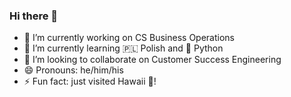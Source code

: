### Hi there 👋

<!--
**Richard-Saunders/richard-saunders** is a ✨ _special_ ✨ repository because its `README.md` (this file) appears on your GitHub profile.

Here are some ideas to get you started:

-->

- 🔭 I’m currently working on CS Business Operations
- 🌱 I’m currently learning 🇵🇱 Polish and 🐍 Python
- 👯 I’m looking to collaborate on Customer Success Engineering <!-- 🤔 I’m looking for help with ...  💬 Ask me about Copilot -->
- 😄 Pronouns: he/him/his
- ⚡ Fun fact: just visited Hawaii 🌴!


